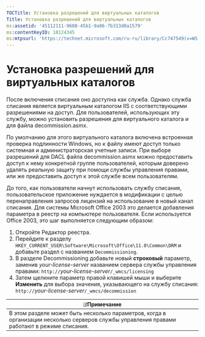 ```yaml
---
TOCTitle: Установка разрешений для виртуальных каталогов
Title: Установка разрешений для виртуальных каталогов
ms:assetid: '45112111-9608-45b1-9a86-7b313d0a1579'
ms:contentKeyID: 18124345
ms:mtpsurl: 'https://technet.microsoft.com/ru-ru/library/Cc747549(v=WS.10)'
---
```


Установка разрешений для виртуальных каталогов
==============================================

После включения списания оно доступна как служба. Однако служба списания является виртуальным каталогом IIS с соответствующими разрешениями на доступ. Для пользователей, использующих эту службу, можно установить разрешения для виртуального каталога и для файла decommission.asmx.

По умолчанию для этого виртуального каталога включена встроенная проверка подлинности Windows, но к файлу имеют доступ только системная и администраторская учетные записи. При выборе разрешений для DACL файла decommission.asmx можно предоставить доступ к нему конкретной группе пользователей, которым доверено удалять реальную защиту при помощи службы управления правами, или же предоставить доступ к этой службе всем пользователям.

До того, как пользователи начнут использовать службу списания, пользовательское приложение нуждается в модификации с целью перенаправления запросов лицензий на использование в новый канал списания. Для системы Microsoft Office 2003 это делается добавления параметра в реестр на компьютере пользователя. Если используется Office 2003, это шаг выполняется следующим образом:

1.  Откройте Редактор реестра.
2.  Перейдите к разделу `HKEY_CURRENT_USER\Software\Microsoft\Office\11.0\Common\DRM` и добавьте раздел с названием `Decommissioning`.
3.  В разделе Decommissioning добавьте новый **строковый** параметр, заменив *your-license-server* названием сервера службы управления правами:
    `http://`*your-license-server*`/_wmcs/licensing`
4.  Затем щелкните параметр правой клавишей мыши и выберите **Изменить** для выбора значения, указывающего на службу списания:
    `http://`*your-license-server*`/_wmcs/decommission`

| ![](/security-updates/images/Cc747549.note(WS.10).gif)Примечание                                                                  |
|----------------------------------------------------------------------------------------------------------------------------------------------|
| В этом разделе может быть несколько параметров, когда в организации несколько серверов службы управления правами работают в режиме списания. |
